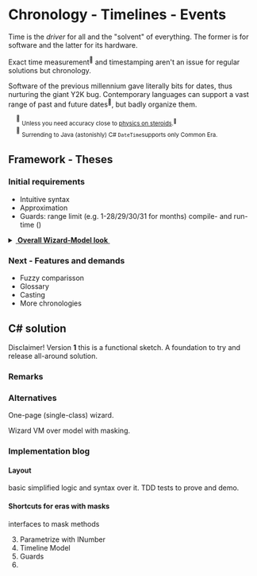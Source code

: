 # Chronology - Timelines - Events

Time is the _driver_ for all and the "solvent" of everything. The former is for software and the latter for its hardware.

Exact time measurement<sup>🔬</sup> and timestamping aren't an issue for regular solutions but chronology.

Software of the previous millennium gave literally bits for dates, thus nurturing the giant Y2K bug. Contemporary languages can support a vast range of past and future dates<sup>📆</sup>, but badly organize them.

&nbsp;&nbsp;&nbsp;&nbsp;<sup>🔬</sup> <sub>Unless you need accuracy close to [physics on steroids](https://www.nobelprize.org/prizes/physics/2023/summary/).<sup>🔗</sup></sub>\
&nbsp;&nbsp;&nbsp;&nbsp;<sup>📆</sup> <sub> Surrending to Java (astonishly)  C# `DateTime`supports only Common Era.</sub>

## Framework - Theses

### Initial requirements

+ Intuitive syntax
+ Approximation
+ Guards: range limit (e.g. 1-28/29/30/31 for months) compile- and run-time ()

<details>
  <summary><ins>&nbsp;<b>Overall Wizard-Model look</b>&nbsp;</ins></summary>
&nbsp;
  
  [![Wizard (date, year, ca., ago) - Mode (output) diagram](../../../README+/_rsc/images/bigmessowires.com_wired-circuit.jpg)](https://github.com/Kyriosity/read-write/tree/main/README+/pencraft/README+/_rsc)
  
</details>

### Next - Features and demands 

+ Fuzzy comparisson
+ Glossary 
+ Casting
+ More chronologies

## C# solution 

Disclaimer! Version&nbsp;**1** this is a functional sketch. A foundation to try and release all-around solution. 

### Remarks 


### Alternatives

One-page (single-class) wizard.

Wizard VM over model with masking.

### Implementation blog

#### Layout 

basic simplified logic and syntax over it. TDD tests to prove and demo.

#### Shortcuts for eras with masks

interfaces to mask methods

3) Parametrize with INumber 
4) Timeline Model
5) Guards
6) 
